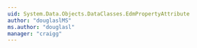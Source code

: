 ```yaml
---
uid: System.Data.Objects.DataClasses.EdmPropertyAttribute
author: "douglaslMS"
ms.author: "douglasl"
manager: "craigg"
---
```


